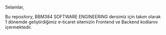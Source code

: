 Selamlar,

Bu repository, BBM384 SOFTWARE ENGINEERING dersimiz için takım olarak 1 dönemde geliştirdiğimiz e-ticaret sitemizin Frontend ve Backend kodlarını içermektedir.
